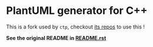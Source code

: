 # PlantUML generator for C++

This is a fork used by `ctp`, checkout [its repos](https://github.com/samuelroland/ctp) to use this !


**See the original README in [README.rst](README.rst)**
